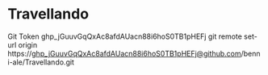 # Travellando
Git Token 
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
git remote set-url origin https://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@github.com/benni-ale/Travellando.git